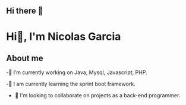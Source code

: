 ## Hi there 👋

<!--
**NicolasAgustinDev/NicolasAgustinDev** is a ✨ _special_ ✨ repository because its `README.md` (this file) appears on your GitHub profile.

Here are some ideas to get you started:

- 🔭 I’m currently working on ...
- 🌱 I’m currently learning ...
- 👯 I’m looking to collaborate on ...
- 🤔 I’m looking for help with ...
- 💬 Ask me about ...
- 📫 How to reach me: ...
- 😄 Pronouns: ...
- ⚡ Fun fact: ...
-->
<h1>Hi👋, I'm Nicolas Garcia</h1>
<h2>About me</h2>
-🔭 I’m currently working on Java, Mysql, Javascript, PHP.

-🌱 I am currently learning the sprint boot framework.

- 👯 I'm looking to collaborate on projects as a back-end programmer.
